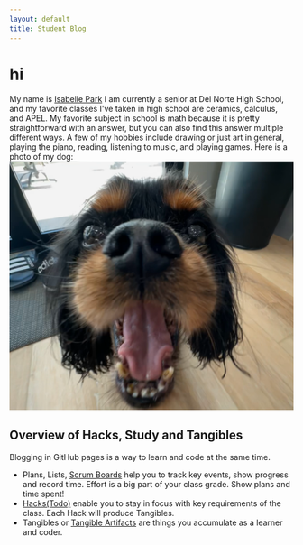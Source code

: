 ```yaml
---
layout: default
title: Student Blog
---
```




# hi
My name is [Isabelle Park](https://docs.google.com/presentation/d/1lplh8UYa4IKhBfJaEvLsbNISXatD1fTLwHyNMo_hxns/edit?usp=sharing) I am currently a senior at Del Norte High School, and my favorite classes I've taken in high school are ceramics, calculus, and APEL. My favorite subject in school is math because it is pretty straightforward with an answer, but you can also find this answer multiple different ways. A few of my hobbies include drawing or just art in general, playing the piano, reading, listening to music, and playing games. 
Here is a photo of my dog:
![](images/Screenshot%202023-08-23%20112319.png) 
## Overview of Hacks, Study and Tangibles
Blogging in GitHub pages is a way to learn and code at the same time. 
- Plans, Lists, [Scrum Boards](https://clickup.com/blog/scrum-board/) help you to track key events, show progress and record time.  Effort is a big part of your class grade.  Show plans and time spent!
- [Hacks(Todo)](https://levelup.gitconnected.com/six-ultimate-daily-hacks-for-every-programmer-60f5f10feae) enable you to stay in focus with key requirements of the class.  Each Hack will produce Tangibles.
- Tangibles or [Tangible Artifacts](https://en.wikipedia.org/wiki/Artifact_(software_development)) are things you accumulate as a learner and coder. 
